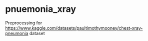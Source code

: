 # pnuemonia_xray

Preprocessing for https://www.kaggle.com/datasets/paultimothymooney/chest-xray-pneumonia dataset

